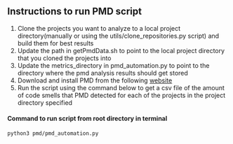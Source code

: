 ## Instructions to run PMD script
1) Clone the projects you want to analyze to a local project directory(manually or using the utils/clone_repositories.py script) and build them for best results
2) Update the path in getPmdData.sh to point to the local project directory that you cloned the projects into
3) Update the metrics_directory in pmd_automation.py to point to the directory where the pmd analysis results should get stored
4) Download and install PMD from the following [website](https://pmd.github.io/) 
5) Run the script using the command below to get a csv file of the amount of code smells that PMD detected for each of the projects in the project directory specified

#### Command to run script from root directory in terminal
```
python3 pmd/pmd_automation.py
```